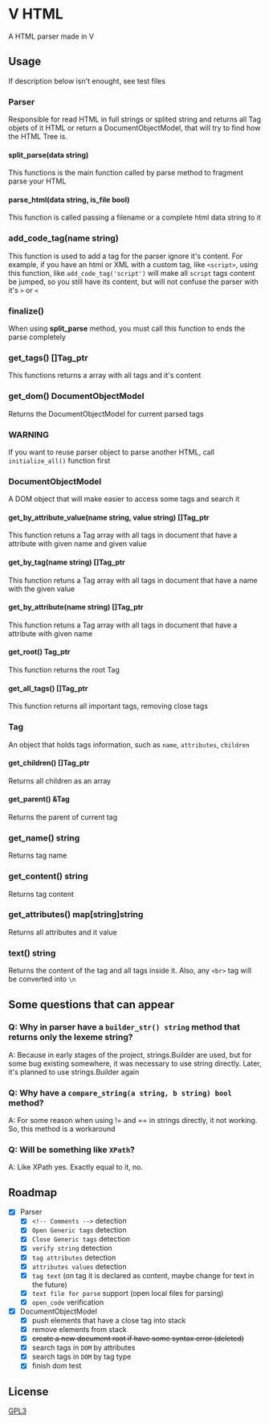 # V HTML

A HTML parser made in V

## Usage

If description below isn't enought, see test files

### Parser

Responsible for read HTML in full strings or splited string and returns all Tag objets of it HTML or return a DocumentObjectModel, that will try to find how the HTML Tree is.

#### split_parse(data string)
This functions is the main function called by parse method to fragment parse your HTML

#### parse_html(data string, is_file bool)
This function is called passing a filename or a complete html data string to it

### add_code_tag(name string)
This function is used to add a tag for the parser ignore it's content. For example, if you have an html or XML with a custom tag, like `<script>`, using this function, like `add_code_tag('script')` will make all `script` tags content be jumped, so you still have its content, but will not confuse the parser with it's `>` or `<`

### finalize()
When using **split_parse** method, you must call this function to ends the parse completely

### get_tags() []Tag_ptr
This functions returns a array with all tags and it's content

### get_dom() DocumentObjectModel
Returns the DocumentObjectModel for current parsed tags

### WARNING
If you want to reuse parser object to parse another HTML, call `initialize_all()` function first

### DocumentObjectModel

A DOM object that will make easier to access some tags and search it

#### get_by_attribute_value(name string, value string) []Tag_ptr
This function retuns a Tag array with all tags in document that have a attribute with given name and given value

#### get_by_tag(name string) []Tag_ptr
This function retuns a Tag array with all tags in document that have a name with the given value

#### get_by_attribute(name string) []Tag_ptr
This function retuns a Tag array with all tags in document that have a attribute with given name

#### get_root() Tag_ptr
This function returns the root Tag

#### get_all_tags() []Tag_ptr
This function returns all important tags, removing close tags

### Tag

An object that holds tags information, such as `name`, `attributes`, `children`

#### get_children() []Tag_ptr
Returns all children as an array

#### get_parent() &Tag
Returns the parent of current tag

### get_name() string
Returns tag name

### get_content() string
Returns tag content

### get_attributes() map[string]string
Returns all attributes and it value

### text() string
Returns the content of the tag and all tags inside it. Also, any `<br>` tag will be converted into `\n`

## Some questions that can appear

### Q: Why in parser have a `builder_str() string` method that returns only the lexeme string?
    
A: Because in early stages of the project, strings.Builder are used, but for some bug existing somewhere, it was necessary to use string directly. Later, it's planned to use strings.Builder again

### Q: Why have a `compare_string(a string, b string) bool` method?

A: For some reason when using != and == in strings directly, it not working. So, this method is a workaround

### Q: Will be something like `XPath`?

A: Like XPath yes. Exactly equal to it, no.

## Roadmap
- [x] Parser
  - [x] `<!-- Comments -->` detection
  - [x] `Open Generic tags` detection
  - [x] `Close Generic tags` detection
  - [x] `verify string` detection
  - [x] `tag attributes` detection
  - [x] `attributes values` detection
  - [x] `tag text` (on tag it is declared as content, maybe change for text in the future)
  - [x] `text file for parse` support (open local files for parsing)
  - [x] `open_code` verification
- [x] DocumentObjectModel
  - [x] push elements that have a close tag into stack
  - [x] remove elements from stack
  - [x] ~~create a new document root if have some syntax error (deleted)~~
  - [x] search tags in `DOM` by attributes
  - [x] search tags in `DOM` by tag type
  - [x] finish dom test

## License
[GPL3](LICENSE)
